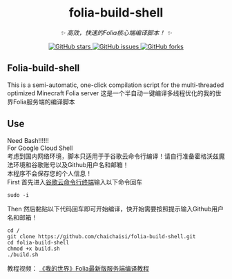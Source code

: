 
<div align="center">

# folia-build-shell
_✨ 高效，快速的Folia核心端编译脚本！ ✨_


<a href="https://github.com/chaichaisi/folia-build-shell/stargazers">
    <img alt="GitHub stars" src="https://img.shields.io/github/stars/chaichaisi/folia-build-shell?color=%09%2300BFFF&style=flat-square">
</a>
<a href="https://github.com/chaichaisi/folia-build-shell/issues">
    <img alt="GitHub issues" src="https://img.shields.io/github/issues/chaichaisi/folia-build-shell?color=Emerald%20green&style=flat-square">
</a>
<a href="https://github.com/chaichaisi/folia-build-shell/network">
    <img alt="GitHub forks" src="https://img.shields.io/github/forks/chaichaisi/folia-build-shell?color=%2300BFFF&style=flat-square">
</a>

</div>

## Folia-build-shell
This is a semi-automatic, one-click compilation script for the multi-threaded optimized Minecraft Folia server 这是一个半自动一键编译多线程优化的我的世界Folia服务端的编译脚本
## Use
Need Bash!!!!!!  
For Google Cloud Shell  
考虑到国内网络环境，脚本只适用于于谷歌云命令行编译！请自行准备霍格沃兹魔法环境和谷歌账号以及Github用户名和邮箱！  
本程序不会保存您的个人信息！  
First 首先进入[谷歌云命令行终端](https://shell.cloud.google.com/?hl=zh_CN&fromcloudshell=true&show=terminal)输入以下命令回车  
```
sudo -i
```
Then 然后黏贴以下代码回车即可开始编译，快开始需要按照提示输入Github用户名和邮箱！  
```
cd /
git clone https://github.com/chaichaisi/folia-build-shell.git
cd folia-build-shell
chmod +x build.sh
./build.sh
```
教程视频：
[《我的世界》Folia最新版服务端编译教程](https://www.bilibili.com/video/BV1b4sgeaEtx/?share_source=copy_web&vd_source=3f9242217329b941ef581c85067e158f)  
